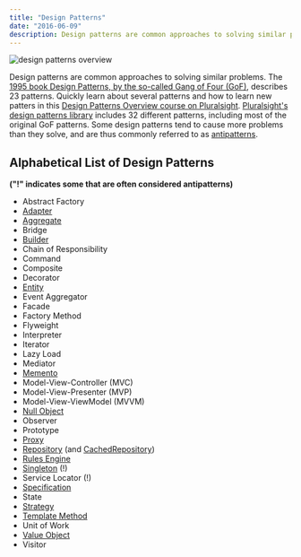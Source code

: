 ```yaml
---
title: "Design Patterns"
date: "2016-06-09"
description: Design patterns are common approaches to solving similar problems.
---
```


![design patterns overview](/img/design-patterns-overview.png)

Design patterns are common approaches to solving similar problems. The [1995 book Design Patterns, by the so-called Gang of Four (GoF)](http://amzn.to/1GYRo2O), describes 23 patterns. Quickly learn about several patterns and how to learn new patters in this [Design Patterns Overview course on Pluralsight](https://www.pluralsight.com/courses/design-patterns-overview). [Pluralsight's design patterns library](http://bit.ly/DesignPatternsLibrary) includes 32 different patterns, including most of the original GoF patterns. Some design patterns tend to cause more problems than they solve, and are thus commonly referred to as [antipatterns](/antipatterns/antipatterns-overview).

## Alphabetical List of Design Patterns

**("!" indicates some that are often considered antipatterns)**

- Abstract Factory
- [Adapter](/design-patterns/adapter-design-pattern)
- [Aggregate](/domain-driven-design/aggregate-pattern)
- Bridge
- [Builder](/design-patterns/builder-pattern)
- Chain of Responsibility
- Command
- Composite
- Decorator
- [Entity](/domain-driven-design/entity)
- Event Aggregator
- Facade
- Factory Method
- Flyweight
- Interpreter
- Iterator
- Lazy Load
- Mediator
- [Memento](https://www.pluralsight.com/courses/c-sharp-design-patterns-memento)
- Model-View-Controller (MVC)
- Model-View-Presenter (MVP)
- Model-View-ViewModel (MVVM)
- [Null Object](/design-patterns/null-object-pattern)
- Observer
- Prototype
- [Proxy](https://www.pluralsight.com/courses/c-sharp-design-patterns-proxy)
- [Repository](/design-patterns/repository-pattern) (and [CachedRepository](http://ardalis.com/introducing-the-cachedrepository-pattern))
- [Rules Engine](https://www.pluralsight.com/courses/c-sharp-design-patterns-rules-pattern)
- [Singleton](/design-patterns/singleton) (!)
- Service Locator (!)
- [Specification](/src/docs/design-patterns/specification-pattern)
- State
- [Strategy](/design-patterns/strategy-pattern)
- [Template Method](https://www.pluralsight.com/courses/c-sharp-design-patterns-template-method)
- Unit of Work
- [Value Object](/domain-driven-design/value-object)
- Visitor
